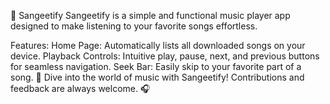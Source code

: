 🎵 Sangeetify
Sangeetify is a simple and functional music player app designed to make listening to your favorite songs effortless.

Features:
Home Page: Automatically lists all downloaded songs on your device.
Playback Controls: Intuitive play, pause, next, and previous buttons for seamless navigation.
Seek Bar: Easily skip to your favorite part of a song.
🚀 Dive into the world of music with Sangeetify!
Contributions and feedback are always welcome. 🎧
